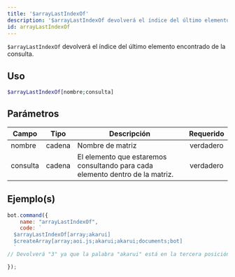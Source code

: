 ```yaml
---
title: '$arrayLastIndexOf'
description: '$arrayLastIndexOf devolverá el índice del último elemento encontrado de la consulta.'
id: arrayLastIndexOf
---
```


`$arrayLastIndexOf` devolverá el índice del último elemento encontrado de la consulta.

## Uso

```php
$arrayLastIndexOf[nombre;consulta]
```

## Parámetros

| Campo    | Tipo   | Descripción                                                                   | Requerido |
| -------- | ------ | ----------------------------------------------------------------------------- |:---------:|
| nombre   | cadena | Nombre de matriz                                                              | verdadero |
| consulta | cadena | El elemento que estaremos consultando para cada elemento dentro de la matriz. | verdadero |

## Ejemplo(s)

```javascript
bot.command({
    name: "arrayLastIndexOf",
    code: `
  $arrayLastIndexOf[array;akarui]
  $createArray[array;aoi.js;akarui;akarui;documents;bot]
  `
// Devolverá "3" ya que la palabra "akarui" está en la tercera posición de la matriz.

});
```
